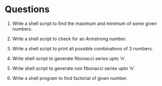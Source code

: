 # Questions

1) Write a shell script to find the maximum and minimum of some given numbers.

2) Write a shell script to check for an Armstrong number.

3) Write a shell script to print all possible combinations of 3 numbers.

4) Write shell script to generate fibonacci series upto ‘n’.

5) Write shell script to generate non fibonacci series upto ‘n’.

6) Write a shell program to find factorial of given number.